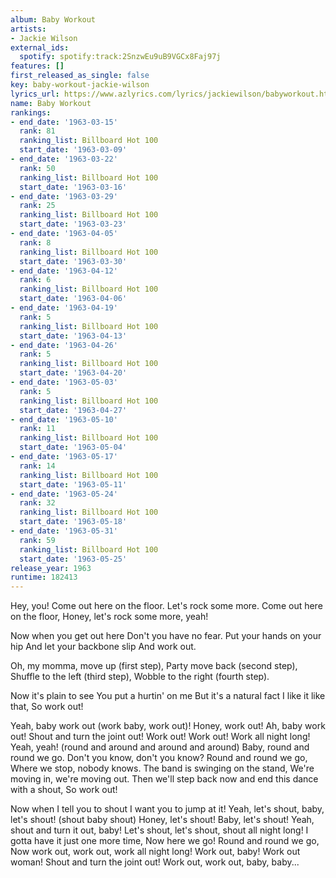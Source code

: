 ```yaml
---
album: Baby Workout
artists:
- Jackie Wilson
external_ids:
  spotify: spotify:track:2SnzwEu9uB9VGCx8Faj97j
features: []
first_released_as_single: false
key: baby-workout-jackie-wilson
lyrics_url: https://www.azlyrics.com/lyrics/jackiewilson/babyworkout.html
name: Baby Workout
rankings:
- end_date: '1963-03-15'
  rank: 81
  ranking_list: Billboard Hot 100
  start_date: '1963-03-09'
- end_date: '1963-03-22'
  rank: 50
  ranking_list: Billboard Hot 100
  start_date: '1963-03-16'
- end_date: '1963-03-29'
  rank: 25
  ranking_list: Billboard Hot 100
  start_date: '1963-03-23'
- end_date: '1963-04-05'
  rank: 8
  ranking_list: Billboard Hot 100
  start_date: '1963-03-30'
- end_date: '1963-04-12'
  rank: 6
  ranking_list: Billboard Hot 100
  start_date: '1963-04-06'
- end_date: '1963-04-19'
  rank: 5
  ranking_list: Billboard Hot 100
  start_date: '1963-04-13'
- end_date: '1963-04-26'
  rank: 5
  ranking_list: Billboard Hot 100
  start_date: '1963-04-20'
- end_date: '1963-05-03'
  rank: 5
  ranking_list: Billboard Hot 100
  start_date: '1963-04-27'
- end_date: '1963-05-10'
  rank: 11
  ranking_list: Billboard Hot 100
  start_date: '1963-05-04'
- end_date: '1963-05-17'
  rank: 14
  ranking_list: Billboard Hot 100
  start_date: '1963-05-11'
- end_date: '1963-05-24'
  rank: 32
  ranking_list: Billboard Hot 100
  start_date: '1963-05-18'
- end_date: '1963-05-31'
  rank: 59
  ranking_list: Billboard Hot 100
  start_date: '1963-05-25'
release_year: 1963
runtime: 182413
---
```

Hey, you!
Come out here on the floor.
Let's rock some more.
Come out here on the floor,
Honey, let's rock some more, yeah!

Now when you get out here
Don't you have no fear.
Put your hands on your hip
And let your backbone slip
And work out.

Oh, my momma, move up (first step),
Party move back (second step),
Shuffle to the left (third step),
Wobble to the right (fourth step).

Now it's plain to see
You put a hurtin' on me
But it's a natural fact
I like it like that,
So work out!

Yeah, baby work out (work baby, work out)!
Honey, work out!
Ah, baby work out!
Shout and turn the joint out!
Work out!
Work out!
Work all night long!
Yeah, yeah! (round and around and around and around)
Baby, round and round we go.
Don't you know, don't you know?
Round and round we go,
Where we stop, nobody knows.
The band is swinging on the stand,
We're moving in, we're moving out.
Then we'll step back now and end this dance with a shout,
So work out!

Now when I tell you to shout I want you to jump at it!
Yeah, let's shout, baby, let's shout! (shout baby shout)
Honey, let's shout!
Baby, let's shout!
Yeah, shout and turn it out, baby!
Let's shout, let's shout, shout all night long!
I gotta have it just one more time,
Now here we go!
Round and round we go,
Now work out, work out, work all night long!
Work out, baby!
Work out woman!
Shout and turn the joint out!
Work out, work out, baby, baby...
